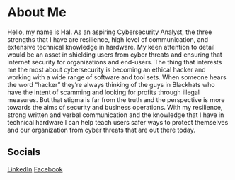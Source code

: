 # About Me 
  Hello, my name is Hal. As an aspiring Cybersecurity Analyst, the three strengths that I have are resilience, high level of communication, and extensive technical knowledge in hardware.  My keen attention to detail would be an asset in shielding users from cyber threats and ensuring that internet security for organizations and end-users.  The thing that interests me the most about cybersecurity is becoming an ethical hacker and working with a wide range of software and tool sets.  When someone hears the word “hacker” they’re always thinking of the guys in Blackhats who have the intent of scamming and looking for profits through illegal measures.  But that stigma is far from the truth and the perspective is more towards the aims of security and business operations.  With my resilience, strong written and verbal communication and the knowledge that I have in technical hardware I can help teach users safer ways to protect themselves and our organization from cyber threats that are out there today.





##  Socials
[LinkedIn](https://www.linkedin.com/in/hal-bajari-594301138/)
[Facebook](https://www.facebook.com/profile.php?id=61556754013195)
